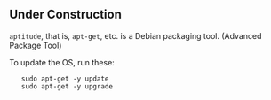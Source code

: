 
## Under Construction

```aptitude```, that is, ```apt-get```, etc. is a Debian packaging tool.
 (Advanced Package Tool)


To update the OS, run these:

       sudo apt-get -y update
       sudo apt-get -y upgrade

